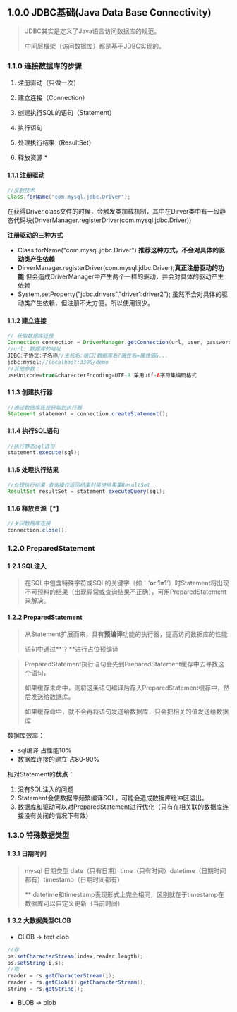 ## 1.0.0 JDBC基础(Java Data Base Connectivity)

> JDBC其实是定义了Java语言访问数据库的规范。
>
> 中间层框架（访问数据库）都是基于JDBC实现的。

### 1.1.0 连接数据库的步骤

1. 注册驱动（只做一次）

2. 建立连接（Connection）
3. 创建执行SQL的语句（Statement）
4. 执行语句
5. 处理执行结果（ResultSet）
6. 释放资源 *

#### 1.1.1  注册驱动

```java
//反射技术
Class.forName("com.mysql.jdbc.Driver");
```

在获得Driver.class文件的时候，会触发类加载机制，其中在Dirver类中有一段静态代码块(DriverManager.registerDriver(com.mysql.jdbc.Driver))

**注册驱动的三种方式**

- Class.forName("com.mysql.jdbc.Driver") **推荐这种方式，不会对具体的驱动类产生依赖**
- DirverManager.registerDriver(com.mysql.jdbc.Driver);**真正注册驱动的功能** 但会造成DriverManager中产生两个一样的驱动，并会对具体的驱动产生依赖
- System.setProperty("jdbc.drivers","driver1:driver2"); 虽然不会对具体的驱动类产生依赖，但注册不太方便，所以使用很少。

#### 1.1.2 建立连接

```java
// 获取数据库连接
Connection connection = DriverManager.getConnection(url, user, password);
//url: 数据库的地址 
JDBC:子协议:子名称//主机名:端口/数据库名?属性名=属性值&...
jdbc:mysql://localhost:3308/demo
//其他参数：
useUnicode=true&characterEncoding=UTF-8 采用utf-8字符集编码格式
```

#### 1.1.3 创建执行器

```java
//通过数据库连接获取到执行器
Statement statement = connection.createStatement(); 
```

#### 1.1.4 执行SQL语句

```java
//执行静态sql语句
statement.execute(sql); 
```

#### 1.1.5 处理执行结果

```java
//处理执行结果 查询操作返回结果封装进结果集ResultSet
ResultSet resultSet = statement.executeQuery(sql);
```

#### 1.1.6 释放资源【*】

```java
//关闭数据库连接
connection.close();
```



### 1.2.0 PreparedStatement

#### 1.2.1 SQL注入

> 在SQL中包含特殊字符或SQL的关键字（如：‘**or 1=1**’）时Statement将出现不可预料的结果（出现异常或查询结果不正确），可用PreparedStatement来解决。

#### 1.2.2 PreparedStatement

> 从Statement扩展而来，具有**预编译**功能的执行器，提高访问数据库的性能
>
> 语句中通过**'?'**进行占位预编译

> PreparedStatement执行语句会先到PreparedStatement缓存中去寻找这个语句，
>
> 如果缓存未命中，则将这条语句编译后存入PreparedStatement缓存中，然后发送给数据库。
>
> 如果缓存命中，就不会再将语句发送给数据库，只会把相关的值发送给数据库

数据库效率：

- sql编译	占性能10%
- 数据库连接的建立 占80-90%

相对Statement的**优点**：

1. 没有SQL注入的问题
2. Statement会使数据库频繁编译SQL，可能会造成数据库缓冲区溢出。
3. 数据库和驱动可以对PreparedStatement进行优化（只有在相关联的数据库连接没有关闭的情况下有效）

### 1.3.0 特殊数据类型

#### 1.3.1 日期时间

> mysql 日期类型 date（只有日期）time（只有时间）datetime（日期时间都有）timestamp（日期时间都有）
>
> ** datetime和timestamp表现形式上完全相同，区别就在于timestamp在数据库可以自定义更新（当前时间）

#### 1.3.2 大数据类型CLOB

* CLOB -> text clob

```java
//存
ps.setCharacterStream(index,reader,length);
ps.setString(i,s);
//取
reader = rs.getCharacterStream(i);
reader = rs.getClob(i).getCharacterStream();
string = rs.getString();
```

* BLOB -> blob

  ```java
  
  ```

  























